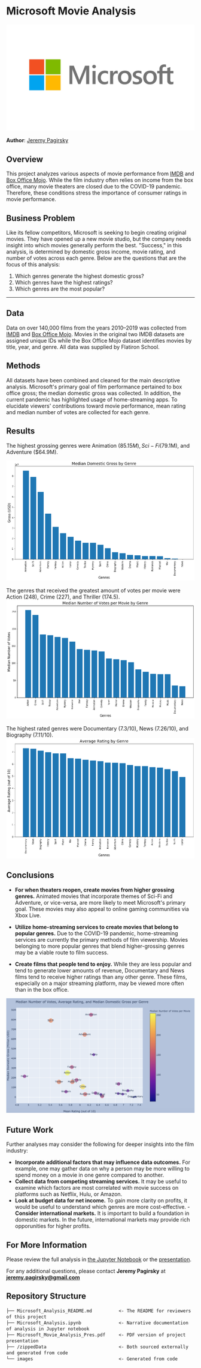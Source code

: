 # Microsoft Movie Analysis

![microsoft_logo](./images/Microsoft-Logo-2012.jpg/)

**Author**: [Jeremy Pagirsky](https://github.com/jeremypagirsky)

## Overview

This project analyzes various aspects of movie performance from [IMDB](https://www.imdb.com/) and [Box Office Mojo](https://www.boxofficemojo.com/). While the film industry often relies on income from the box office, many movie theaters are closed due to the COVID-19 pandemic. Therefore, these conditions stress the importance of consumer ratings in movie performance.

## Business Problem

Like its fellow competitors, Microsoft is seeking to begin creating original movies. They have opened up a new movie studio, but the company needs insight into which movies generally perform the best. "Success," in this analysis, is determined by domestic gross income, movie rating, and number of votes across each genre. Below are the questions that are the focus of this analysis:

1) Which genres generate the highest domestic gross?
2) Which genres have the highest ratings?
3) Which genres are the most popular?
***

## Data

Data on over 140,000 films from the years 2010–2019 was collected from [IMDB](https://www.imdb.com/) and [Box Office Mojo](https://www.boxofficemojo.com/). Movies in the original two IMDB datasets are assigned unique IDs while the Box Office Mojo dataset identifies movies by title, year, and genre. All data was supplied by Flatiron School.

## Methods

All datasets have been combined and cleaned for the main descriptive analysis. Microsoft's primary goal of film performance pertained to box office gross; the median domestic gross was collected. In addition, the current pandemic has highlighted usage of home-streaming apps. To elucidate viewers' contributions toward movie performance, mean rating and median number of votes are collected for each genre.

## Results

The highest grossing genres were Animation ($85.15M), Sci-Fi ($79.1M), and Adventure ($64.9M). 

![domestic_gross](./images/domestic_gross.png/)

The genres that received the greatest amount of votes per movie were Action (248), Crime (227), and Thriller (174.5). 
![popularity](./images/num_votes.png/)

The highest rated genres were Documentary (7.3/10), News (7.26/10), and Biography (7.11/10).
![avg_rate](./images/avg_rate_genre.png/)

## Conclusions

- **For when theaters reopen, create movies from higher grossing genres.** Animated movies that incorporate themes of Sci-Fi and Adventure, or vice-versa, are more likely to meet Microsoft's primary goal. These movies may also appeal to online gaming communities via Xbox Live.

- **Utilize home-streaming services to create movies that belong to popular genres.** Due to the COVID-19 pandemic, home-streaming services are currently the primary methods of film viewership. Movies belonging to more popular genres that blend higher-grossing genres may be a viable route to film success.

- **Create films that people tend to enjoy.** While they are less popular and tend to generate lower amounts of revenue, Documentary and News films tend to receive higher ratings than any other genre. These films, especially on a major streaming platform, may be viewed more often than in the box office.

![plotly](./images/plotly_chart.png)

## Future Work

Further analyses may consider the following for deeper insights into the film industry:

- **Incorporate additional factors that may influence data outcomes.** For example, one may gather data on why a person may be more willing to spend money on a movie in one genre compared to another.
- **Collect data from competing streaming services.** It may be useful to examine which factors are most correlated with movie success on platforms such as Netflix, Hulu, or Amazon.
- **Look at budget data for net income.** To gain more clarity on profits, it would be useful to understand which genres are more cost-effective.
-**Consider international markets.** It is important to build a foundation in domestic markets. In the future, international markets may provide rich opporunities for higher profits.


## For More Information

Please review the full analysis in [the Jupyter Notebook](./dsc-phase-1-project-online/Microsoft_Movie_Analysis.ipynb) or the [presentation](./dsc-phase-1-project-online/Microsoft_Movie_Analysis_Pres.pdf).

For any additional questions, please contact **Jeremy Pagirsky** at **jeremy.pagirsky@gmail.com**

## Repository Structure

```
├── Microsoft_Analysis_README.md          <- The README for reviewers of this project
├── Microsoft_Analysis.ipynb              <- Narrative documentation of analysis in Jupyter notebook
├── Microsoft_Movie_Analysis_Pres.pdf     <- PDF version of project presentation
├── /zippedData                           <- Both sourced externally and generated from code
└── images                                <- Generated from code
```
